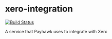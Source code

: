 # xero-integration

[![Build Status](https://travis-ci.org/payhawk/xero-integration.svg?branch=master)](https://travis-ci.org/payhawk/xero-integration)

A service that Payhawk uses to integrate with Xero

